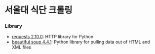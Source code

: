 서울대 식단 크롤링
=====

### Library
* [requests 2.10.0](http://docs.python-requests.org/en/master/): HTTP library for Python
* [beautiful soup 4.4.1](https://www.crummy.com/software/BeautifulSoup/bs4/doc/): Python library for pulling data out of HTML and XML files


